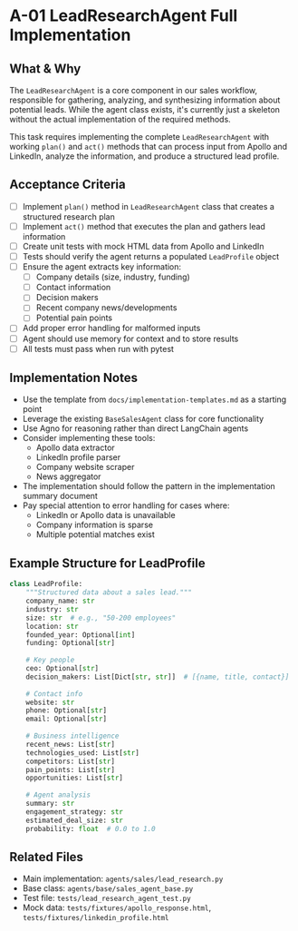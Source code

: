 # A-01 LeadResearchAgent Full Implementation

## What & Why
The `LeadResearchAgent` is a core component in our sales workflow, responsible for gathering, analyzing, and synthesizing information about potential leads. While the agent class exists, it's currently just a skeleton without the actual implementation of the required methods.

This task requires implementing the complete `LeadResearchAgent` with working `plan()` and `act()` methods that can process input from Apollo and LinkedIn, analyze the information, and produce a structured lead profile.

## Acceptance Criteria
- [ ] Implement `plan()` method in `LeadResearchAgent` class that creates a structured research plan
- [ ] Implement `act()` method that executes the plan and gathers lead information
- [ ] Create unit tests with mock HTML data from Apollo and LinkedIn
- [ ] Tests should verify the agent returns a populated `LeadProfile` object
- [ ] Ensure the agent extracts key information:
  - [ ] Company details (size, industry, funding)
  - [ ] Contact information
  - [ ] Decision makers
  - [ ] Recent company news/developments
  - [ ] Potential pain points
- [ ] Add proper error handling for malformed inputs
- [ ] Agent should use memory for context and to store results
- [ ] All tests must pass when run with pytest

## Implementation Notes
- Use the template from `docs/implementation-templates.md` as a starting point
- Leverage the existing `BaseSalesAgent` class for core functionality
- Use Agno for reasoning rather than direct LangChain agents
- Consider implementing these tools:
  - Apollo data extractor
  - LinkedIn profile parser
  - Company website scraper
  - News aggregator
- The implementation should follow the pattern in the implementation summary document
- Pay special attention to error handling for cases where:
  - LinkedIn or Apollo data is unavailable
  - Company information is sparse
  - Multiple potential matches exist

## Example Structure for LeadProfile
```python
class LeadProfile:
    """Structured data about a sales lead."""
    company_name: str
    industry: str
    size: str  # e.g., "50-200 employees"
    location: str
    founded_year: Optional[int]
    funding: Optional[str]
    
    # Key people
    ceo: Optional[str]
    decision_makers: List[Dict[str, str]]  # [{name, title, contact}]
    
    # Contact info
    website: str
    phone: Optional[str]
    email: Optional[str]
    
    # Business intelligence
    recent_news: List[str]
    technologies_used: List[str]
    competitors: List[str]
    pain_points: List[str]
    opportunities: List[str]
    
    # Agent analysis
    summary: str
    engagement_strategy: str
    estimated_deal_size: str
    probability: float  # 0.0 to 1.0
```

## Related Files
- Main implementation: `agents/sales/lead_research.py`
- Base class: `agents/base/sales_agent_base.py`
- Test file: `tests/lead_research_agent_test.py`
- Mock data: `tests/fixtures/apollo_response.html`, `tests/fixtures/linkedin_profile.html`
